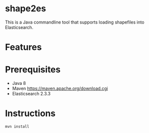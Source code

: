 # shape2es
This is a Java commandline tool that supports loading shapefiles into Elasticsearch.

# Features

# Prerequisites

* Java 8
* Maven 
https://maven.apache.org/download.cgi
* Elasticsearch 2.3.3

# Instructions
```
mvn install
```
